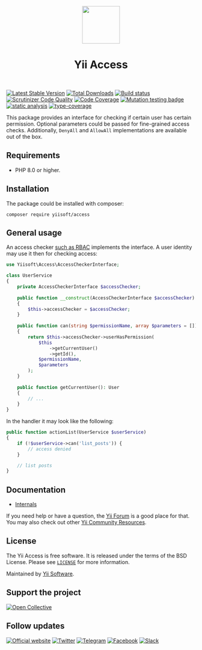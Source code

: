 <p align="center">
    <a href="https://github.com/yiisoft" target="_blank">
        <img src="https://yiisoft.github.io/docs/images/yii_logo.svg" height="100px">
    </a>
    <h1 align="center">Yii Access</h1>
    <br>
</p>

[![Latest Stable Version](https://poser.pugx.org/yiisoft/access/v/stable.png)](https://packagist.org/packages/yiisoft/access)
[![Total Downloads](https://poser.pugx.org/yiisoft/access/downloads.png)](https://packagist.org/packages/yiisoft/access)
[![Build status](https://github.com/yiisoft/access/workflows/build/badge.svg)](https://github.com/yiisoft/access/actions?query=workflow%3Abuild)
[![Scrutinizer Code Quality](https://scrutinizer-ci.com/g/yiisoft/access/badges/quality-score.png?b=master)](https://scrutinizer-ci.com/g/yiisoft/access/?branch=master)
[![Code Coverage](https://scrutinizer-ci.com/g/yiisoft/access/badges/coverage.png?b=master)](https://scrutinizer-ci.com/g/yiisoft/access/?branch=master)
[![Mutation testing badge](https://img.shields.io/endpoint?style=flat&url=https%3A%2F%2Fbadge-api.stryker-mutator.io%2Fgithub.com%2Fyiisoft%2Faccess%2Fmaster)](https://dashboard.stryker-mutator.io/reports/github.com/yiisoft/access/master)
[![static analysis](https://github.com/yiisoft/access/workflows/static%20analysis/badge.svg)](https://github.com/yiisoft/access/actions?query=workflow%3A%22static+analysis%22)
[![type-coverage](https://shepherd.dev/github/yiisoft/access/coverage.svg)](https://shepherd.dev/github/yiisoft/access)

This package provides an interface for checking if certain user has certain permission. Optional parameters could be passed
for fine-grained access checks. Additionally, `DenyAll` and `AllowAll` implementations are available out of the box.

## Requirements

- PHP 8.0 or higher.

## Installation

The package could be installed with composer:

```shell
composer require yiisoft/access
```

## General usage

An access checker [such as RBAC](https://github.com/yiisoft/rbac) implements the interface. A user identity may use it
then for checking access:

```php
use Yiisoft\Access\AccessCheckerInterface;

class UserService
{
    private AccessCheckerInterface $accessChecker;
    
    public function __construct(AccessCheckerInterface $accessChecker)
    {
        $this->accessChecker = $accessChecker;
    }
    
    public function can(string $permissionName, array $parameters = []): bool
    {
        return $this->accessChecker->userHasPermission(
            $this
                ->getCurrentUser()
                ->getId(),
            $permissionName,
            $parameters
        );
    }
    
    public function getCurrentUser(): User
    {
        // ...
    }
}
```

In the handler it may look like the following:

```php
public function actionList(UserService $userService)
{
    if (!$userService->can('list_posts')) {
        // access denied
    }

    // list posts
}
```

## Documentation

- [Internals](docs/internals.md)

If you need help or have a question, the [Yii Forum](https://forum.yiiframework.com/c/yii-3-0/63) is a good place for that.
You may also check out other [Yii Community Resources](https://www.yiiframework.com/community).

## License

The Yii Access is free software. It is released under the terms of the BSD License.
Please see [`LICENSE`](./LICENSE.md) for more information.

Maintained by [Yii Software](https://www.yiiframework.com/).

## Support the project

[![Open Collective](https://img.shields.io/badge/Open%20Collective-sponsor-7eadf1?logo=open%20collective&logoColor=7eadf1&labelColor=555555)](https://opencollective.com/yiisoft)

## Follow updates

[![Official website](https://img.shields.io/badge/Powered_by-Yii_Framework-green.svg?style=flat)](https://www.yiiframework.com/)
[![Twitter](https://img.shields.io/badge/twitter-follow-1DA1F2?logo=twitter&logoColor=1DA1F2&labelColor=555555?style=flat)](https://twitter.com/yiiframework)
[![Telegram](https://img.shields.io/badge/telegram-join-1DA1F2?style=flat&logo=telegram)](https://t.me/yii3en)
[![Facebook](https://img.shields.io/badge/facebook-join-1DA1F2?style=flat&logo=facebook&logoColor=ffffff)](https://www.facebook.com/groups/yiitalk)
[![Slack](https://img.shields.io/badge/slack-join-1DA1F2?style=flat&logo=slack)](https://yiiframework.com/go/slack)
